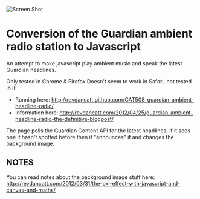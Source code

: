 ![Screen Shot](http://cattopus23.com/img/panel-CAT508.png)

Conversion of the Guardian ambient radio station to Javascript
==============================================================

An attempt to make javascript play ambient music and speak the latest Guardian headlines.

Only tested in Chrome & Firefox
Doesn't seem to work in Safari, not tested in IE

+ Running here: http://revdancatt.github.com/CAT508-guardian-ambient-headline-radio/
+ Information here: http://revdancatt.com/2012/04/25/guardian-ambient-headline-radio-the-definitive-blogpost/

The page polls the Guardian Content API for the latest headlines, if it sees one it hasn't spotted before then it "announces" it and changes the background image.

NOTES
-----

You can read notes about the background image stuff here: http://revdancatt.com/2012/03/31/the-pxl-effect-with-javascript-and-canvas-and-maths/
